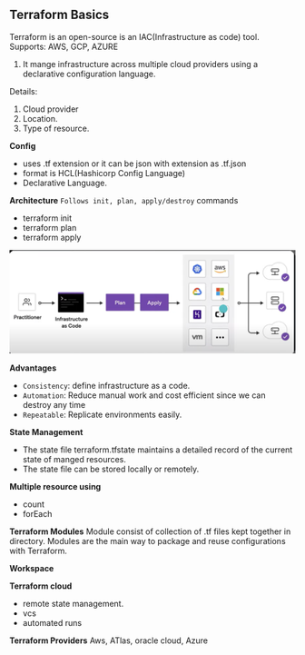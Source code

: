 ## Terraform Basics
Terraform is an open-source is an IAC(Infrastructure as code) tool.
Supports: AWS, GCP, AZURE
1. It mange infrastructure across multiple cloud providers using a declarative configuration language.

Details:
1. Cloud provider
2. Location.
3. Type of resource.

**Config**
- uses .tf extension or it can be json with extension as  .tf.json
- format is HCL(Hashicorp Config Language)
- Declarative Language.

**Architecture**
`Follows init, plan, apply/destroy`
commands
- terraform init
- terraform plan
- terraform apply

![alt text](architechure.png)

**Advantages**
- `Consistency`: define infrastructure as a code.
- `Automation`: Reduce manual work and cost efficient since we can destroy any time
- `Repeatable`: Replicate environments easily.

**State Management**
- The state file terraform.tfstate  maintains a detailed record of the current state of manged resources.
- The state file can be stored locally or remotely.

**Multiple resource using**
- count
- forEach

**Terraform Modules**
Module consist of collection of .tf files kept together in directory.
Modules are the main way to package and reuse configurations with Terraform.

**Workspace**

**Terraform cloud**
- remote state management.
- vcs
- automated runs

**Terraform Providers**
Aws, ATlas, oracle cloud, Azure
